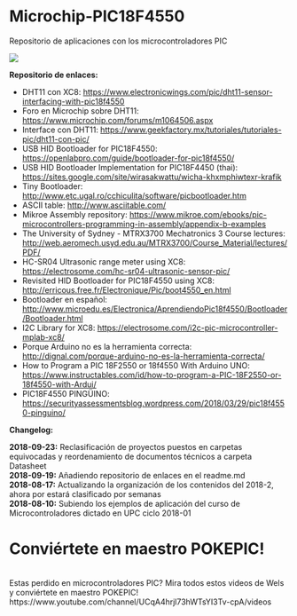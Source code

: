 # Microchip-PIC18F4550
Repositorio de aplicaciones con los microcontroladores PIC

<img src="PIC18F4550_1.gif">

<b>Repositorio de enlaces:</b><br>
- DHT11 con XC8: https://www.electronicwings.com/pic/dht11-sensor-interfacing-with-pic18f4550 <br>
- Foro en Microchip sobre DHT11: https://www.microchip.com/forums/m1064506.aspx <br>
- Interface con DHT11: https://www.geekfactory.mx/tutoriales/tutoriales-pic/dht11-con-pic/ <br>
- USB HID Bootloader for PIC18F4550: https://openlabpro.com/guide/bootloader-for-pic18f4550/ <br>
- USB HID Bootloader Implementation for PIC18F4450 (thai): https://sites.google.com/site/wirasakwattu/wicha-khxmphiwtexr-krafik <br>
- Tiny Bootloader: http://www.etc.ugal.ro/cchiculita/software/picbootloader.htm <br>
- ASCII table: http://www.asciitable.com/ <br>
- Mikroe Assembly repository: https://www.mikroe.com/ebooks/pic-microcontrollers-programming-in-assembly/appendix-b-examples <br>
- The University of Sydney - MTRX3700 Mechatronics 3 Course lectures: http://web.aeromech.usyd.edu.au/MTRX3700/Course_Material/lectures/PDF/ <br>
- HC-SR04 Ultrasonic range meter using XC8: https://electrosome.com/hc-sr04-ultrasonic-sensor-pic/ <br>
- Revisited HID Bootloader for PIC18F4550 using XC8: http://erricous.free.fr/Electronique/Pic/boot4550_en.html <br>
- Bootloader en español: http://www.microedu.es/Electronica/AprendiendoPic18f4550/Bootloader/Bootloader.html <br>
- I2C Library for XC8: https://electrosome.com/i2c-pic-microcontroller-mplab-xc8/ <br>
- Porque Arduino no es la herramienta correcta: http://dignal.com/porque-arduino-no-es-la-herramienta-correcta/ <br>
- How to Program a PIC 18F2550 or 18f4550 With Arduino UNO: https://www.instructables.com/id/how-to-program-a-PIC-18F2550-or-18f4550-with-Ardui/ <br>
- PIC18F4550 PINGÜINO: https://securityassessmentsblog.wordpress.com/2018/03/29/pic18f4550-pinguino/ <br>

<b> Changelog:</b>

<b>2018-09-23:</b> Reclasificación de proyectos puestos en carpetas equivocadas y reordenamiento de documentos técnicos a carpeta Datasheet <br>
<b>2018-09-19:</b> Añadiendo repositorio de enlaces en el readme.md<br>
<b>2018-08-17:</b> Actualizando la organización de los contenidos del 2018-2, ahora por estará clasificado por semanas <br>
<b>2018-08-10:</b> Subiendo los ejemplos de aplicación del curso de Microcontroladores dictado en UPC ciclo 2018-01

<h1>Conviértete en maestro POKEPIC!</h1><br>
Estas perdido en microcontroladores PIC? Mira todos estos videos de Wels y conviértete en maestro POKEPIC!<br>
https://www.youtube.com/channel/UCqA4hrjl73hWTsYI3Tv-cpA/videos <br>
